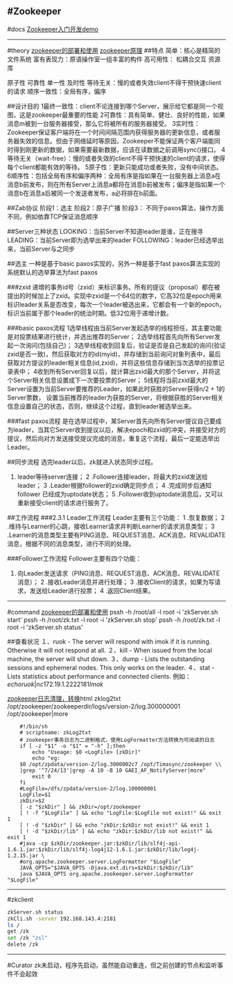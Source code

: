 #Zookeeper
---
#docs
[Zookeeper入门开发demo](http://www.cnblogs.com/chengxin1982/p/3997726.html)

---
#theory
[zookeeper的部署和使用](http://wangwei.cao.blog.163.com/blog/static/102362526201022414553362/)
[zookeeper原理](http://cailin.iteye.com/blog/2014486/)
##特点
简单：核心是精简的文件系统
富有表现力：原语操作室一组丰富的构件
高可用性：
松耦合交互
资源库

原子性
可靠性
单一性
及时性
等待无关：慢的或者失效client不得干预快速client的请求
顺序一致性：全局有序，偏序


##设计目的
1最终一致性：client不论连接到哪个Server，展示给它都是同一个视图，这是zookeeper最重要的性能
2可靠性：具有简单、健壮、良好的性能，如果消息m被到一台服务器接受，那么它将被所有的服务器接受。
3实时性：Zookeeper保证客户端将在一个时间间隔范围内获得服务器的更新信息，或者服务器失效的信息。但由于网络延时等原因，Zookeeper不能保证两个客户端能同时得到刚更新的数据，如果需要最新数据，应该在读数据之前调用sync()接口。
4等待无关（wait-free）：慢的或者失效的client不得干预快速的client的请求，使得每个client都能有效的等待。
5原子性：更新只能成功或者失败，没有中间状态。
6顺序性：包括全局有序和偏序两种：全局有序是指如果在一台服务器上消息a在消息b前发布，则在所有Server上消息a都将在消息b前被发布；偏序是指如果一个消息b在消息a后被同一个发送者发布，a必将排在b前面。

##Zab协议
阶段1：选主
阶段2：原子广播
阶段3：
不同于paxos算法，操作方面不同，例如依靠TCP保证消息顺序

##Server三种状态
LOOKING：当前Server不知道leader是谁，正在搜寻
LEADING：当前Server即为选举出来的leader
FOLLOWING：leader已经选举出来，当前Server与之同步

##选主
一种是基于basic paxos实现的，另外一种是基于fast paxos算法实现的
系统默认的选举算法为fast paxos

###zxid
递增的事务id号（zxid）来标识事务。所有的提议（proposal）都在被提出的时候加上了zxid。实现中zxid是一个64位的数字，它高32位是epoch用来标识leader关系是否改变，每次一个leader被选出来，它都会有一个新的epoch，标识当前属于那个leader的统治时期。低32位用于递增计数。

###basic paxos流程
1选举线程由当前Server发起选举的线程担任，其主要功能是对投票结果进行统计，并选出推荐的Server；
2选举线程首先向所有Server发起一次询问(包括自己)；
3选举线程收到回复后，验证是否是自己发起的询问(验证zxid是否一致)，然后获取对方的id(myid)，并存储到当前询问对象列表中，最后获取对方提议的leader相关信息(id,zxid)，并将这些信息存储到当次选举的投票记录表中；
4收到所有Server回复以后，就计算出zxid最大的那个Server，并将这个Server相关信息设置成下一次要投票的Server；
5线程将当前zxid最大的Server设置为当前Server要推荐的Leader，如果此时获胜的Server获得n/2 + 1的Server票数， 设置当前推荐的leader为获胜的Server，将根据获胜的Server相关信息设置自己的状态，否则，继续这个过程，直到leader被选举出来。

###fast paxos流程
是在选举过程中，某Server首先向所有Server提议自己要成为leader，当其它Server收到提议以后，解决epoch和zxid的冲突，并接受对方的提议，然后向对方发送接受提议完成的消息，重复这个流程，最后一定能选举出Leader。

##同步流程
选完leader以后，zk就进入状态同步过程。
1. leader等待server连接；
2 .Follower连接leader，将最大的zxid发送给leader；
3 .Leader根据follower的zxid确定同步点；
4 .完成同步后通知follower 已经成为uptodate状态；
5 .Follower收到uptodate消息后，又可以重新接受client的请求进行服务了。

##工作流程
###2.3.1 Leader工作流程
Leader主要有三个功能：
1 .恢复数据；
2 .维持与Learner的心跳，接收Learner请求并判断Learner的请求消息类型；
3 .Learner的消息类型主要有PING消息、REQUEST消息、ACK消息、REVALIDATE消息，根据不同的消息类型，进行不同的处理。

###Follower工作流程
Follower主要有四个功能：
1. 向Leader发送请求（PING消息、REQUEST消息、ACK消息、REVALIDATE消息）；
2 .接收Leader消息并进行处理；
3 .接收Client的请求，如果为写请求，发送给Leader进行投票；
4 .返回Client结果。









---
#command
[zookeeper的部署和使用](http://wangwei.cao.blog.163.com/blog/static/102362526201022414553362/)
pssh -h /root/all -l root -i 'zkServer.sh start'
pssh -h /root/zk.txt -l root -i 'zkServer.sh stop'
pssh -h /root/zk.txt -l root -i 'zkServer.sh status'

##查看状况
１、ruok - The server will respond with imok if it is running. Otherwise it will not respond at all.
２、kill - When issued from the local machine, the server will shut down.
３、dump - Lists the outstanding sessions and ephemeral nodes. This only works on the leader.
４、stat - Lists statistics about performance and connected clients.
例如：
$echo ruok | nc 172.19.1.222 2181
Imok$





[zookeeper日志清理，转换](http://w.gdu.me/wiki/Cloud/zookeeper_log_snapshot.)html
zklog2txt /opt/zookeeper/zookeeperdir/logs/version-2/log.300000001 /opt/zookeeper|more

        #!/bin/sh
        # scriptname: zkLog2txt
        # zookeeper事务日志为二进制格式，使用LogFormatter方法转换为可阅读的日志
        if [ -z "$1" -o "$1" = "-h" ];then
            echo "Useage: $0 <LogFile> [zkDir]"
            echo "eg:
        $0 /opt/zpdata/version-2/log.3000002c7 /opt/Timasync/zookeeper \\
        |grep '^7/24/13'|grep -A 10 -B 10 GAEI_AF_NotifyServer|more"
            exit 0
        fi
        #LogFile=/dfs/zpdata/version-2/log.100000001
        LogFile=$1
        zkDir=$2
        [ -z "$zkDir" ] && zkDir=/opt/zookeeper
        [ ! -f "$LogFile" ] && echo "LogFile:$LogFile not exist!" && exit 1
        [ ! -d "$zkDir" ] && echo "zkDir:$zkDir not exist!" && exit 1
        [ ! -d "$zkDir/lib" ] && echo "zkDir:$zkDir/lib not exist!" && exit 1
        #java -cp $zkDir/zookeeper.jar:$zkDir/lib/slf4j-api-1.6.1.jar:$zkDir/lib/slf4j-log4j12-1.6.1.jar:$zkDir/lib/log4j-1.2.15.jar \
        #org.apache.zookeeper.server.LogFormatter "$LogFile"
        JAVA_OPTS="$JAVA_OPTS -Djava.ext.dirs=$zkDir:$zkDir/lib"
        java $JAVA_OPTS org.apache.zookeeper.server.LogFormatter "$LogFile"



---
#zkclient
```bash
zkServer.sh status 
zkCli.sh -server 192.168.143.4:2181
ls / 
get /zk
set /zk "zsl"
delete /zk
```






---
#Curator
zk未启动，程序先启动，虽然能自动重连，但之前创建的节点和监听事件不会起效
































